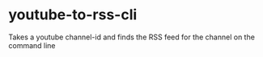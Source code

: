# youtube-to-rss-cli
Takes a youtube channel-id and finds the RSS feed for the channel on the command line
